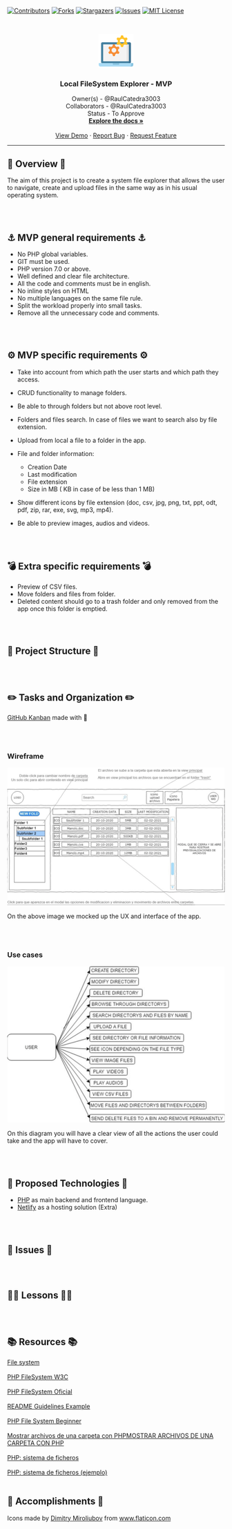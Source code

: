 [![Contributors][contributors-shield]][contributors-url]
[![Forks][forks-shield]][forks-url]
[![Stargazers][stars-shield]][stars-url]
[![Issues][issues-shield]][issues-url]
[![MIT License][license-shield]][license-url]

<br />
<p align="center">
  <a href="https://github.com/RaulCatedra3003/Local-FileSystem-explorer">
    <img src="images/data-management.svg" alt="Logo" width="80" height="80">
  </a>

  <h3 align="center"> Local FileSystem Explorer - MVP </h3>

  <p align="center">
    Owner(s) - @RaulCatedra3003 <br>
    Collaborators - @RaulCatedra3003 <br>
    Status - To Approve
    <br />
    <a href="https://github.com/RaulCatedra3003/Local-FileSystem-explorer"><strong>Explore the docs »</strong></a>
    <br />
    <br />
    <a href="https://github.com/RaulCatedra3003/Local-FileSystem-explorer">View Demo</a>
    ·
    <a href="https://github.com/RaulCatedra3003/Local-FileSystem-explorer/issues">Report Bug</a>
    ·
    <a href="https://github.com/RaulCatedra3003/Local-FileSystem-explorer/issues">Request Feature</a>
  </p>
</p>

<hr></hr>

## 🔮 Overview 🔮
The aim of this project is to create a system file explorer that allows the user to navigate, create and upload files in the same way as in his usual operating system. 

<br></br>

## ⚓ MVP general requirements ⚓
- No PHP global variables.
- GIT must be used.
- PHP version 7.0 or above.
- Well defined and clear file architecture.
- All the code and comments must be in english. 
- No inline styles on HTML
- No multiple languages on the same file rule.
- Split the workload properly into small tasks.
- Remove all the unnecessary code and comments.

<br></br>

## ⚙️ MVP specific requirements ⚙️
- Take into account from which path the user starts and which path they access.
- CRUD functionality to manage folders.
- Be able to through folders but not above root level.
- Folders and files search. In case of files we want to search also by file extension.
- Upload from local a file to a folder in the app.
- File and folder information:
    - Creation Date
    - Last modification
    - File extension
    - Size in MB ( KB in case of be less than 1 MB)

- Show different icons by file extension (doc, csv, jpg, png, txt, ppt, odt, pdf, zip, rar, exe, svg, mp3, mp4).
- Be able to preview images, audios and videos.

<br></br>

## 💣 Extra specific requirements 💣
- Preview of CSV files.
- Move folders and files from folder.
- Deleted content should go to a trash folder and only removed from the app once this folder is emptied.

<br></br>

## 🧬 Project Structure 🧬

<br></br>

## ✏️ Tasks and Organization ✏️

[GitHub Kanban](https://github.com/RaulCatedra3003/Local-FileSystem-explorer/projects/1) made with 💚

<br></br>

### Wireframe

<img src="./images/wireframe.png">

On the above image we mocked up the UX and interface of the app.

<br></br>

### Use cases

<img src="./images/user-use-case.png">

On this diagram you will have a clear view of all the actions the user could take and the app will have to cover.

<br></br>

## 🤖 Proposed Technologies 🤖

- [PHP](https://www.php.net/docs.php) as main backend and frontend language.
- [Netlify](https://www.netlify.com/) as a hosting solution (Extra)

<br></br>

## 💨 Issues 💨

<br></br>

## 👩‍🏫 Lessons 🧑‍🏫

<br></br>

## 📚 Resources 📚

[File system](https://es.wikipedia.org/wiki/Administrador_de_archivos) <br></br>
[PHP FileSystem W3C](https://www.w3schools.com/php/php_ref_filesystem.asp) <br></br>
[PHP FileSystem Oficial](https://www.php.net/manual/es/book.filesystem.php) <br></br>
[README Guidelines Example](https://gist.github.com/PurpleBooth/109311bb0361f32d87a2) <br></br>
[PHP File System Beginner](https://www.youtube.com/watch?v=gjev53a3PDw&list=PLyKBLKYqadGkqb70sP212RBP5Pqao7vgq) <br></br>
[Mostrar archivos de una carpeta con PHPMOSTRAR ARCHIVOS DE UNA CARPETA CON PHP](https://programandoointentandolo.com/2013/09/mostrar-archivos-de-una-carpeta-con-php.html#:~:text=Para%20poder%20mostrar%20el%20contenido,se%20puede%20usar%20como%20iterador) <br></br>
[PHP: sistema de ficheros](https://www.youtube.com/watch?v=kGcc5VjkgMs&ab_channel=iDESWEBUA) <br></br>
[PHP: sistema de ficheros (ejemplo)](https://www.youtube.com/watch?v=H6ee9m5Y9P0) <br></br>


## 🎉 Accomplishments 🎉
<div>Icons made by <a href="https://www.flaticon.com/authors/dimitry-miroliubov" title="Dimitry Miroliubov">Dimitry Miroliubov</a> from <a href="https://www.flaticon.com/" title="Flaticon">www.flaticon.com</a></div>

<br></br>

<!-- MARKDOWN LINKS & IMAGES -->
<!-- https://www.markdownguide.org/basic-syntax/#reference-style-links -->
[contributors-shield]: https://img.shields.io/github/contributors/RaulCatedra3003/Local-FileSystem-explorer.svg?style=flat-square
[contributors-url]: https://github.com/RaulCatedra3003/Local-FileSystem-explorer/graphs/contributors
[forks-shield]: https://img.shields.io/github/forks/RaulCatedra3003/Local-FileSystem-explorer.svg?style=flat-square
[forks-url]: https://github.com/RaulCatedra3003/Local-FileSystem-explorer/network/members
[stars-shield]: https://img.shields.io/github/stars/RaulCatedra3003/Local-FileSystem-explorer.svg?style=flat-square
[stars-url]: https://github.com/RaulCatedra3003/Local-FileSystem-explorer/stargazers
[issues-shield]: https://img.shields.io/github/issues/RaulCatedra3003/Local-FileSystem-explorer.svg?style=flat-square
[issues-url]: https://github.com/RaulCatedra3003/Local-FileSystem-explorer/issues
[license-shield]: https://img.shields.io/github/license/RaulCatedra3003/Local-FileSystem-explorer.svg?style=flat-square
[license-url]: https://github.com/RaulCatedra3003/Local-FileSystem-explorer/blob/master/LICENSE.txt
[linkedin-shield]: https://img.shields.io/badge/-LinkedIn-black.svg?style=flat-square&logo=linkedin&colorB=555
